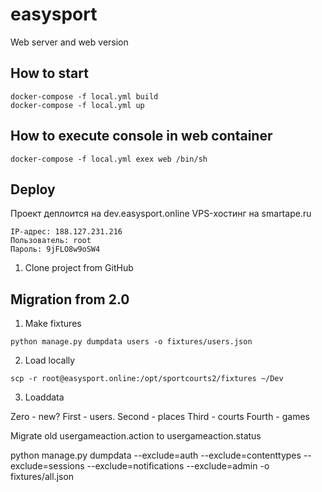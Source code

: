 # easysport
Web server and web version

## How to start

```
docker-compose -f local.yml build
docker-compose -f local.yml up
```

## How to execute console in web container

```
docker-compose -f local.yml exex web /bin/sh
```

## Deploy

Проект деплоится на dev.easysport.online
VPS-хостинг на smartape.ru

```
IP-адрес: 188.127.231.216
Пользователь: root
Пароль: 9jFLO8w9oSW4
```

1. Clone project from GitHub

## Migration from 2.0

1. Make fixtures

```
python manage.py dumpdata users -o fixtures/users.json
```

2. Load locally

```angular2html
scp -r root@easysport.online:/opt/sportcourts2/fixtures ~/Dev
```

3. Loaddata

Zero - new? 
First - users. 
Second - places
Third - courts
Fourth - games

Migrate old usergameaction.action to usergameaction.status

python manage.py dumpdata --exclude=auth --exclude=contenttypes --exclude=sessions --exclude=notifications --exclude=admin -o fixtures/all.json